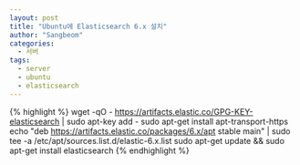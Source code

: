 ```yaml
---
layout: post
title: "Ubuntu에 Elasticsearch 6.x 설치"
author: "Sangbeom"
categories:
  - 서버
tags:
  - server
  - ubuntu
  - elasticsearch
---
```


{% highlight %}
wget -qO - https://artifacts.elastic.co/GPG-KEY-elasticsearch | sudo apt-key add -
sudo apt-get install apt-transport-https
echo "deb https://artifacts.elastic.co/packages/6.x/apt stable main" | sudo tee -a /etc/apt/sources.list.d/elastic-6.x.list
sudo apt-get update && sudo apt-get install elasticsearch
{% endhighlight %}
